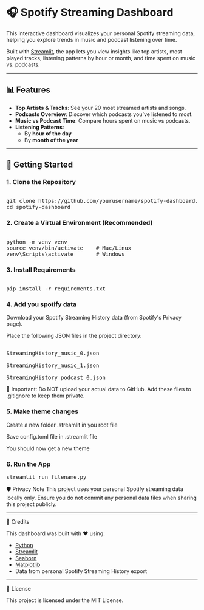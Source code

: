 # 🎧 Spotify Streaming Dashboard

This interactive dashboard visualizes your personal Spotify streaming data, helping you explore trends in music and podcast listening over time.

Built with [Streamlit](https://streamlit.io/), the app lets you view insights like top artists, most played tracks, listening patterns by hour or month, and time spent on music vs. podcasts.

---

## 📊 Features

- **Top Artists & Tracks**: See your 20 most streamed artists and songs.
- **Podcasts Overview**: Discover which podcasts you’ve listened to most.
- **Music vs Podcast Time**: Compare hours spent on music vs podcasts.
- **Listening Patterns**:
  - By **hour of the day**
  - By **month of the year**

---

## 🚀 Getting Started

### 1. Clone the Repository

<pre> 
git clone https://github.com/yourusername/spotify-dashboard.git
cd spotify-dashboard
</pre>

### 2. Create a Virtual Environment (Recommended)

<pre> 
python -m venv venv
source venv/bin/activate    # Mac/Linux
venv\Scripts\activate       # Windows
</pre>

### 3. Install Requirements

<pre> 
pip install -r requirements.txt
</pre>
 
### 4. Add you spotify data

Download your Spotify Streaming History data (from Spotify's Privacy page).

Place the following JSON files in the project directory:

<pre> 
StreamingHistory_music_0.json

StreamingHistory_music_1.json

StreamingHistory_podcast_0.json
</pre>

🛑 Important: Do NOT upload your actual data to GitHub. Add these files to .gitignore to keep them private.

### 5. Make theme changes

Create a new folder .streamlit in you root file

Save config.toml file in .streamlit file

You should now get a new theme 
### 6. Run the App
<pre>
streamlit run filename.py
</pre>
🛡️ Privacy Note
This project uses your personal Spotify streaming data locally only. Ensure you do not commit any personal data files when sharing this project publicly.

---

📌 Credits

This dashboard was built with ❤️ using:

- [Python](https://www.python.org/)
- [Streamlit](https://streamlit.io/)
- [Seaborn](https://seaborn.pydata.org/)
- [Matplotlib](https://matplotlib.org/)
- Data from personal Spotify Streaming History export

---

📄 License

This project is licensed under the MIT License.
